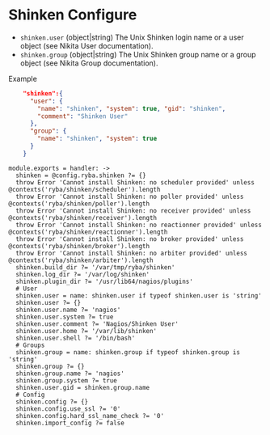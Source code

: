 
# Shinken Configure

*   `shinken.user` (object|string)
    The Unix Shinken login name or a user object (see Nikita User documentation).
*   `shinken.group` (object|string)
    The Unix Shinken group name or a group object (see Nikita Group documentation).

Example

```json
    "shinken":{
      "user": {
        "name": "shinken", "system": true, "gid": "shinken",
        "comment": "Shinken User"
      },
      "group": {
        "name": "shinken", "system": true
      }
    }
```

    module.exports = handler: ->
      shinken = @config.ryba.shinken ?= {}
      throw Error 'Cannot install Shinken: no scheduler provided' unless @contexts('ryba/shinken/scheduler').length
      throw Error 'Cannot install Shinken: no poller provided' unless @contexts('ryba/shinken/poller').length
      throw Error 'Cannot install Shinken: no receiver provided' unless @contexts('ryba/shinken/receiver').length
      throw Error 'Cannot install Shinken: no reactionner provided' unless @contexts('ryba/shinken/reactionner').length
      throw Error 'Cannot install Shinken: no broker provided' unless @contexts('ryba/shinken/broker').length
      throw Error 'Cannot install Shinken: no arbiter provided' unless @contexts('ryba/shinken/arbiter').length
      shinken.build_dir ?= '/var/tmp/ryba/shinken'
      shinken.log_dir ?= '/var/log/shinken'
      shinken.plugin_dir ?= '/usr/lib64/nagios/plugins'
      # User
      shinken.user = name: shinken.user if typeof shinken.user is 'string'
      shinken.user ?= {}
      shinken.user.name ?= 'nagios'
      shinken.user.system ?= true
      shinken.user.comment ?= 'Nagios/Shinken User'
      shinken.user.home ?= '/var/lib/shinken'
      shinken.user.shell ?= '/bin/bash'
      # Groups
      shinken.group = name: shinken.group if typeof shinken.group is 'string'
      shinken.group ?= {}
      shinken.group.name ?= 'nagios'
      shinken.group.system ?= true
      shinken.user.gid = shinken.group.name
      # Config
      shinken.config ?= {}
      shinken.config.use_ssl ?= '0'
      shinken.config.hard_ssl_name_check ?= '0'
      shinken.import_config ?= false

